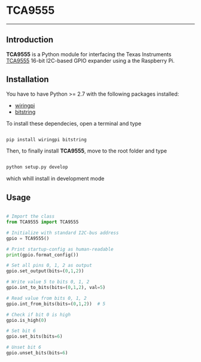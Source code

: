 # TCA9555

***

## Introduction

**TCA9555** is a Python module for interfacing the Texas Instruments [TCA9555](https://www.ti.com/lit/ds/symlink/tca9555.pdf) 16-bit I2C-based GPIO expander using a the Raspberry Pi.

## Installation

You have to have Python >= 2.7 with the following packages installed:

- [wiringpi](https://github.com/WiringPi/WiringPi-Python)
- [bitstring](https://github.com/scott-griffiths/bitstring)

To install these dependecies, open a terminal and type
```bash

pip install wiringpi bitstring
```
Then, to finally install **TCA9555**, move to the root folder and type
```bash

python setup.py develop
```

which whill install in development mode

## Usage

```python

# Import the class
from TCA9555 import TCA9555

# Initialize with standard I2C-bus address
gpio = TCA9555()

# Print startup-config as human-readable
print(gpio.format_config())

# Set all pins 0, 1, 2 as output
gpio.set_output(bits=(0,1,2))

# Write value 5 to bits 0, 1, 2
gpio.int_to_bits(bits=(0,1,2), val=5)

# Read value from bits 0, 1, 2 
gpio.int_from_bits(bits=(0,1,2))  # 5

# Check if bit 0 is high
gpio.is_high(0)

# Set bit 6
gpio.set_bits(bits=6)

# Unset bit 6
gpio.unset_bits(bits=6)
```
